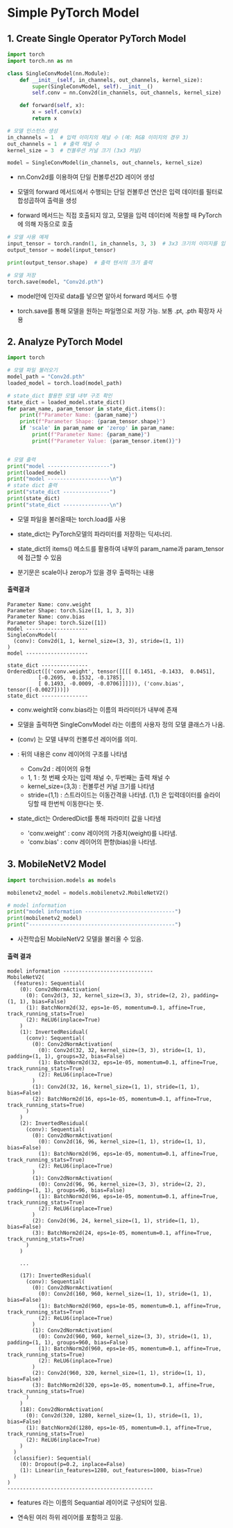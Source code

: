 # Simple PyTorch Model

## 1. Create Single Operator PyTorch Model

```Python
import torch
import torch.nn as nn

class SingleConvModel(nn.Module):
    def __init__(self, in_channels, out_channels, kernel_size):
        super(SingleConvModel, self).__init__()
        self.conv = nn.Conv2d(in_channels, out_channels, kernel_size)

    def forward(self, x):
        x = self.conv(x)
        return x

# 모델 인스턴스 생성
in_channels = 1  # 입력 이미지의 채널 수 (예: RGB 이미지의 경우 3)
out_channels = 1  # 출력 채널 수
kernel_size = 3  # 컨볼루션 커널 크기 (3x3 커널)

model = SingleConvModel(in_channels, out_channels, kernel_size)
```

- nn.Conv2d를 이용하여 단일 컨볼루션2D 레이어 생성

- 모델의 forward 메서드에서 수행되는 단일 컨볼루션 연산은 입력 데이터를 필터로 합성곱하여 출력을 생성

- forward 메서드는 직접 호출되지 않고, 모델을 입력 데이터에 적용할 때 PyTorch에 의해 자동으로 호출

```python
# 모델 사용 예제
input_tensor = torch.randn(1, in_channels, 3, 3)  # 3x3 크기의 이미지를 입력으로 가정
output_tensor = model(input_tensor)

print(output_tensor.shape)  # 출력 텐서의 크기 출력

# 모델 저장
torch.save(model, "Conv2d.pth")
```

- model안에 인자로 data를 넣으면 알아서 forward 메서드 수행

- torch.save를 통해 모델을 원하는 파일명으로 저장 가능. 보통 .pt, .pth 확장자 사용

## 2. Analyze PyTorch Model

```python
import torch

# 모델 파일 불러오기
model_path = "Conv2d.pth"
loaded_model = torch.load(model_path)

# state_dict 활용한 모델 내부 구조 확인
state_dict = loaded_model.state_dict()
for param_name, param_tensor in state_dict.items():
    print(f"Parameter Name: {param_name}")
    print(f"Parameter Shape: {param_tensor.shape}")
    if 'scale' in param_name or 'zerop' in param_name:
        print(f"Parameter Name: {param_name}")
        print(f"Parameter Value: {param_tensor.item()}")


# 모델 출력
print("model --------------------")
print(loaded_model)
print("model --------------------\n")
# state dict 출력
print("state_dict ---------------")
print(state_dict)
print("state_dict ---------------\n")
```

- 모델 파일을 불러올때는 torch.load를 사용

- state_dict는 PyTorch모델의 파라미터를 저장하는 딕셔너리.
- state_dict의 items() 메소드를 활용하여 내부의 param_name과 param_tensor에 접근할 수 있음
- 분기문은 scale이나 zerop가 있을 경우 출력하는 내용

#### 출력결과

```
Parameter Name: conv.weight
Parameter Shape: torch.Size([1, 1, 3, 3])
Parameter Name: conv.bias
Parameter Shape: torch.Size([1])
model --------------------
SingleConvModel(
  (conv): Conv2d(1, 1, kernel_size=(3, 3), stride=(1, 1))
)
model --------------------

state_dict ---------------
OrderedDict([('conv.weight', tensor([[[[ 0.1451, -0.1433,  0.0451],
          [-0.2695,  0.1532, -0.1785],
          [ 0.1493, -0.0009, -0.0706]]]])), ('conv.bias', tensor([-0.0027]))])
state_dict ---------------
```

- conv.weight와 conv.bias라는 이름의 파라미터가 내부에 존재

- 모델을 출력하면 SingleConvModel 라는 이름의 사용자 정의 모델 클래스가 나옴.

- (conv) 는 모델 내부의 컨볼루션 레이어를 의미.

- : 뒤의 내용은 conv 레이어의 구조를 나타냄

  - Conv2d : 레이어의 유형
  - 1, 1 : 첫 번째 숫자는 입력 채널 수, 두번째는 출력 채널 수
  - kernel_size=(3,3) : 컨볼루션 커널 크기를 나타냄
  - stride=(1,1) : 스트라이드는 이동간격을 나타냄. (1,1) 은 입력데이터를 슬라이딩할 때 한번씩 이동한다는 뜻.

- state_dict는 OrderedDict를 통해 파라미터 값을 나타냄
  - 'conv.weight' : conv 레이어의 가중치(weight)를 나타냄.
  - 'conv.bias' : conv 레이어의 편향(bias)을 나타냄.

## 3. MobileNetV2 Model

```python
import torchvision.models as models

mobilenetv2_model = models.mobilenetv2.MobileNetV2()

# model information
print("model information -----------------------------")
print(mobilenetv2_model)
print("-----------------------------------------------")
```

- 사전학습된 MobileNetV2 모델을 불러올 수 있음.

#### 출력 결과

```
model information -----------------------------
MobileNetV2(
  (features): Sequential(
    (0): Conv2dNormActivation(
      (0): Conv2d(3, 32, kernel_size=(3, 3), stride=(2, 2), padding=(1, 1), bias=False)
      (1): BatchNorm2d(32, eps=1e-05, momentum=0.1, affine=True, track_running_stats=True)
      (2): ReLU6(inplace=True)
    )
    (1): InvertedResidual(
      (conv): Sequential(
        (0): Conv2dNormActivation(
          (0): Conv2d(32, 32, kernel_size=(3, 3), stride=(1, 1), padding=(1, 1), groups=32, bias=False)
          (1): BatchNorm2d(32, eps=1e-05, momentum=0.1, affine=True, track_running_stats=True)
          (2): ReLU6(inplace=True)
        )
        (1): Conv2d(32, 16, kernel_size=(1, 1), stride=(1, 1), bias=False)
        (2): BatchNorm2d(16, eps=1e-05, momentum=0.1, affine=True, track_running_stats=True)
      )
    )
    (2): InvertedResidual(
      (conv): Sequential(
        (0): Conv2dNormActivation(
          (0): Conv2d(16, 96, kernel_size=(1, 1), stride=(1, 1), bias=False)
          (1): BatchNorm2d(96, eps=1e-05, momentum=0.1, affine=True, track_running_stats=True)
          (2): ReLU6(inplace=True)
        )
        (1): Conv2dNormActivation(
          (0): Conv2d(96, 96, kernel_size=(3, 3), stride=(2, 2), padding=(1, 1), groups=96, bias=False)
          (1): BatchNorm2d(96, eps=1e-05, momentum=0.1, affine=True, track_running_stats=True)
          (2): ReLU6(inplace=True)
        )
        (2): Conv2d(96, 24, kernel_size=(1, 1), stride=(1, 1), bias=False)
        (3): BatchNorm2d(24, eps=1e-05, momentum=0.1, affine=True, track_running_stats=True)
      )
    )

    ...

    (17): InvertedResidual(
      (conv): Sequential(
        (0): Conv2dNormActivation(
          (0): Conv2d(160, 960, kernel_size=(1, 1), stride=(1, 1), bias=False)
          (1): BatchNorm2d(960, eps=1e-05, momentum=0.1, affine=True, track_running_stats=True)
          (2): ReLU6(inplace=True)
        )
        (1): Conv2dNormActivation(
          (0): Conv2d(960, 960, kernel_size=(3, 3), stride=(1, 1), padding=(1, 1), groups=960, bias=False)
          (1): BatchNorm2d(960, eps=1e-05, momentum=0.1, affine=True, track_running_stats=True)
          (2): ReLU6(inplace=True)
        )
        (2): Conv2d(960, 320, kernel_size=(1, 1), stride=(1, 1), bias=False)
        (3): BatchNorm2d(320, eps=1e-05, momentum=0.1, affine=True, track_running_stats=True)
      )
    )
    (18): Conv2dNormActivation(
      (0): Conv2d(320, 1280, kernel_size=(1, 1), stride=(1, 1), bias=False)
      (1): BatchNorm2d(1280, eps=1e-05, momentum=0.1, affine=True, track_running_stats=True)
      (2): ReLU6(inplace=True)
    )
  )
  (classifier): Sequential(
    (0): Dropout(p=0.2, inplace=False)
    (1): Linear(in_features=1280, out_features=1000, bias=True)
  )
)
-----------------------------------------------

```

- features 라는 이름의 Sequantial 레이어로 구성되어 있음.

- 연속된 여러 하위 레이어를 포함하고 있음.
